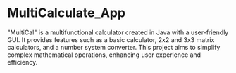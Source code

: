 # MultiCalculate_App
"MultiCal" is a multifunctional calculator created in Java with a user-friendly GUI. It provides features such as a basic calculator, 2x2 and 3x3 matrix calculators, and a number system converter. This project aims to simplify complex mathematical operations, enhancing user experience and efficiency.
